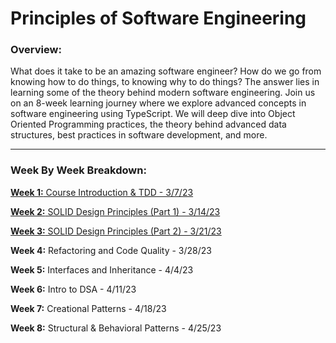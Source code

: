 # Principles of Software Engineering
### Overview:
What does it take to be an amazing software engineer?  How do we go from knowing how to do things, to knowing why to do things?  The answer lies in learning some of the theory behind modern software engineering.  Join us on an 8-week learning journey where we explore advanced concepts in software engineering using TypeScript.  We will deep dive into Object Oriented Programming practices, the theory behind advanced data structures, best practices in software development, and more.

---

### Week By Week Breakdown:
[**Week 1:** Course Introduction & TDD - 3/7/23](https://github.com/leoashcraft/Alumni-Continuing-Education-Course/tree/main/Week%201%20-%20TDD)

[**Week 2:** SOLID Design Principles (Part 1) - 3/14/23](https://github.com/leoashcraft/Alumni-Continuing-Education-Course/tree/main/Week%202%20-%20SOLID)

[**Week 3:** SOLID Design Principles (Part 2) - 3/21/23](https://github.com/leoashcraft/Alumni-Continuing-Education-Course/tree/main/Week%203%20-%20SOLID)

**Week 4:** Refactoring and Code Quality - 3/28/23

**Week 5:** Interfaces and Inheritance - 4/4/23

**Week 6:** Intro to DSA - 4/11/23

**Week 7:** Creational Patterns - 4/18/23

**Week 8:** Structural & Behavioral Patterns - 4/25/23
